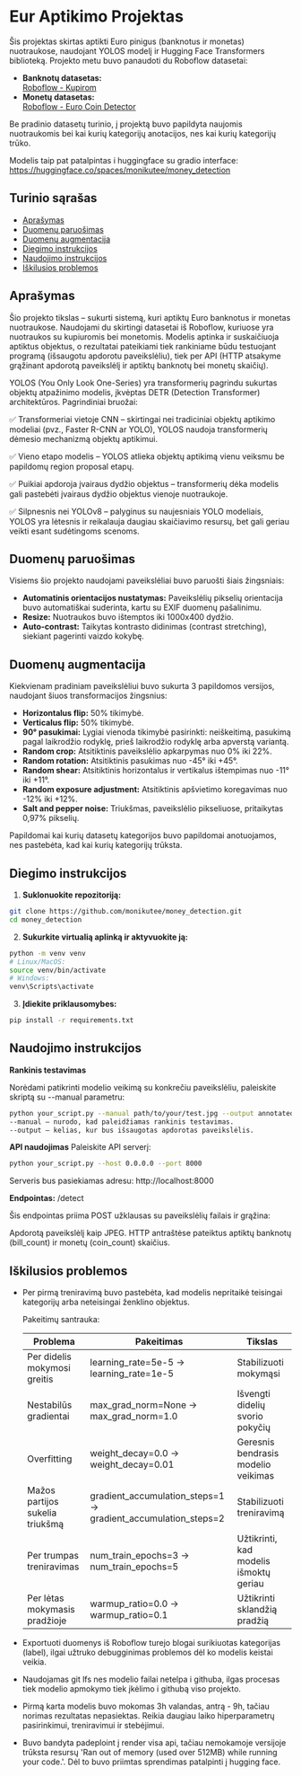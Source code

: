 # Eur Aptikimo Projektas

Šis projektas skirtas aptikti Euro pinigus (banknotus ir monetas) nuotraukose, naudojant YOLOS modelį ir Hugging Face Transformers biblioteką. Projekto metu buvo panaudoti du Roboflow datasetai:

- **Banknotų datasetas:**  
  [Roboflow - Kupirom](https://universe.roboflow.com/capstone-cz0rh/eur-e3z3g)
- **Monetų datasetas:**  
  [Roboflow - Euro Coin Detector](https://universe.roboflow.com/aag-oqasj/euro-coin-detector/dataset/6)

Be pradinio datasetų turinio, į projektą buvo papildyta naujomis nuotraukomis bei kai kurių kategorijų anotacijos, nes kai kurių kategorijų trūko.

Modelis taip pat patalpintas i huggingface su gradio interface:
https://huggingface.co/spaces/monikutee/money_detection

## Turinio sąrašas

- [Aprašymas](#aprašymas)
- [Duomenų paruošimas](#duomenų-paruošimas)
- [Duomenų augmentacija](#duomenų-augmentacija)
- [Diegimo instrukcijos](#diegimo-instrukcijos)
- [Naudojimo instrukcijos](#naudojimo-instrukcijos)
- [Iškilusios problemos](#iškilusios-problemos)

## Aprašymas

Šio projekto tikslas – sukurti sistemą, kuri aptiktų Euro banknotus ir monetas nuotraukose. Naudojami du skirtingi datasetai iš Roboflow, kuriuose yra nuotraukos su kupiuromis bei monetomis. Modelis aptinka ir suskaičiuoja aptiktus objektus, o rezultatai pateikiami tiek rankiniame būdu testuojant programą (išsaugotu apdorotu paveikslėliu), tiek per API (HTTP atsakyme grąžinant apdorotą paveikslėlį ir aptiktų banknotų bei monetų skaičių).


YOLOS (You Only Look One-Series) yra transformerių pagrindu sukurtas objektų atpažinimo modelis, įkvėptas DETR (Detection Transformer) architektūros. Pagrindiniai bruožai:

✅ Transformeriai vietoje CNN – skirtingai nei tradiciniai objektų aptikimo modeliai (pvz., Faster R-CNN ar YOLO), YOLOS naudoja transformerių dėmesio mechanizmą objektų aptikimui.

✅ Vieno etapo modelis – YOLOS atlieka objektų aptikimą vienu veiksmu be papildomų region proposal etapų.

✅ Puikiai apdoroja įvairaus dydžio objektus – transformerių dėka modelis gali pastebėti įvairaus dydžio objektus vienoje nuotraukoje.

✅ Silpnesnis nei YOLOv8 – palyginus su naujesniais YOLO modeliais, YOLOS yra lėtesnis ir reikalauja daugiau skaičiavimo resursų, bet gali geriau veikti esant sudėtingoms scenoms.



## Duomenų paruošimas

Visiems šio projekto naudojami paveikslėliai buvo paruošti šiais žingsniais:
- **Automatinis orientacijos nustatymas:** Paveikslėlių pikselių orientacija buvo automatiškai suderinta, kartu su EXIF duomenų pašalinimu.
- **Resize:** Nuotraukos buvo ištemptos iki 1000x400 dydžio.
- **Auto-contrast:** Taikytas kontrasto didinimas (contrast stretching), siekiant pagerinti vaizdo kokybę.

## Duomenų augmentacija

Kiekvienam pradiniam paveikslėliui buvo sukurta 3 papildomos versijos, naudojant šiuos transformacijos žingsnius:
- **Horizontalus flip:** 50% tikimybė.
- **Verticalus flip:** 50% tikimybė.
- **90° pasukimai:** Lygiai vienoda tikimybė pasirinkti: neiškeitimą, pasukimą pagal laikrodžio rodyklę, prieš laikrodžio rodyklę arba apverstą variantą.
- **Random crop:** Atsitiktinis paveikslėlio apkarpymas nuo 0% iki 22%.
- **Random rotation:** Atsitiktinis pasukimas nuo -45° iki +45°.
- **Random shear:** Atsitiktinis horizontalus ir vertikalus ištempimas nuo -11° iki +11°.
- **Random exposure adjustment:** Atsitiktinis apšvietimo koregavimas nuo -12% iki +12%.
- **Salt and pepper noise:** Triukšmas, paveikslėlio pikseliuose, pritaikytas 0,97% pikselių.

Papildomai kai kurių datasetų kategorijos buvo papildomai anotuojamos, nes pastebėta, kad kai kurių kategorijų trūksta.

## Diegimo instrukcijos

1. **Suklonuokite repozitoriją:**

```bash
git clone https://github.com/monikutee/money_detection.git
cd money_detection
```

2. **Sukurkite virtualią aplinką ir aktyvuokite ją:**

```bash
python -m venv venv
# Linux/MacOS:
source venv/bin/activate
# Windows:
venv\Scripts\activate
```

3. **Įdiekite priklausomybes:**

```bash
pip install -r requirements.txt
```

## Naudojimo instrukcijos

**Rankinis testavimas**

Norėdami patikrinti modelio veikimą su konkrečiu paveikslėliu, paleiskite skriptą su --manual parametru:

```bash
python your_script.py --manual path/to/your/test.jpg --output annotated_image.jpg
--manual – nurodo, kad paleidžiamas rankinis testavimas.
--output – kelias, kur bus išsaugotas apdorotas paveikslėlis.
```

**API naudojimas**
Paleiskite API serverį:

```bash
python your_script.py --host 0.0.0.0 --port 8000
```

Serveris bus pasiekiamas adresu: http://localhost:8000

**Endpointas:** /detect

Šis endpointas priima POST užklausas su paveikslėlių failais ir grąžina:

Apdorotą paveikslėlį kaip JPEG.
HTTP antraštėse pateiktus aptiktų banknotų (bill_count) ir monetų (coin_count) skaičius.


## Iškilusios problemos


- Per pirmą treniravimą buvo pastebėta, kad modelis nepritaikė teisingai kategorijų arba neteisingai ženklino objektus. 

    Pakeitimų santrauka:
    
    | Problema  | Pakeitimas | Tikslas
    | ------------- | ------------- | ------------- |
    | Per didelis mokymosi greitis  | learning_rate=5e-5 ->	learning_rate=1e-5  | Stabilizuoti mokymąsi |
    | Nestabilūs gradientai  | max_grad_norm=None ->	max_grad_norm=1.0  | Išvengti didelių svorio pokyčių  |
    | Overfitting | weight_decay=0.0	-> weight_decay=0.01 | Geresnis bendrasis modelio veikimas  |
    | Mažos partijos sukelia triukšmą  | gradient_accumulation_steps=1 -> gradient_accumulation_steps=2  | Stabilizuoti treniravimą  |
    | Per trumpas treniravimas  | num_train_epochs=3 ->	num_train_epochs=5  | Užtikrinti, kad modelis išmoktų geriau  |
    | Per lėtas mokymasis pradžioje  | warmup_ratio=0.0	-> warmup_ratio=0.1  | 	Užtikrinti sklandžią pradžią  |

- Exportuoti duomenys iš Roboflow turejo blogai surikiuotas kategorijas (label), ilgai užtruko debugginimas problemos dėl ko modelis keistai veikia.

- Naudojamas git lfs nes modelio failai netelpa i githuba, ilgas procesas tiek modelio apmokymo tiek įkėlimo i githubą viso projekto.

- Pirmą karta modelis buvo mokomas 3h valandas, antrą - 9h, tačiau norimas rezultatas nepasiektas. Reikia daugiau laiko hiperparametrų pasirinkimui, treniravimui ir stebėjimui.

- Buvo bandyta padeploint į render visa api, tačiau nemokamoje versijoje trūksta resursų 'Ran out of memory (used over 512MB) while running your code.'. Dėl to buvo priimtas sprendimas patalpinti į hugging face.





